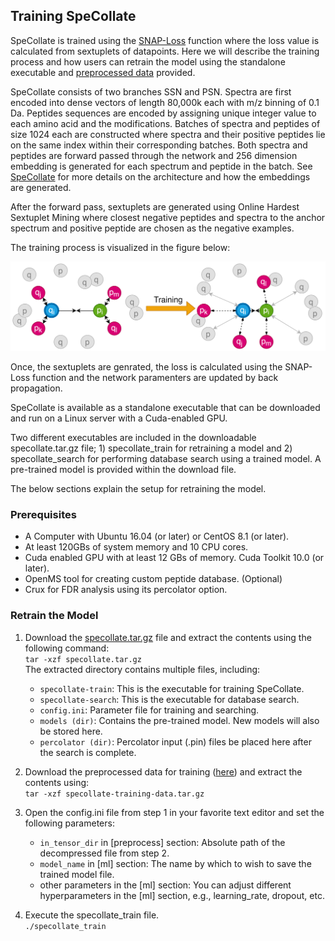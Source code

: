 ## Training SpeCollate

SpeCollate is trained using the [SNAP-Loss](index.md) function where the loss value is calculated from sextuplets of datapoints. Here we will describe the training process and how users can retrain the model using the standalone executable and [preprocessed data](https://drive.google.com/uc?export=download&id=10bZbMdc2eN_l4ToJd6ruzNX7t6wIUfHw) provided.

SpeCollate consists of two branches SSN and PSN. Spectra are first encoded into dense vectors of length 80,000k each with m/z binning of 0.1 Da. Peptides sequences are encoded by assigning unique integer value to each amino acid and the modifications. Batches of spectra and peptides of size 1024 each are constructed where spectra and their positive peptides lie on the same index within their corresponding batches. Both spectra and peptides are forward passed through the network and 256 dimension embedding is generated for each spectrum and peptide in the batch. See [SpeCollate](index.md) for more details on the architecture and how the embeddings are generated.

After the forward pass, sextuplets are generated using Online Hardest Sextuplet Mining where closest negative peptides and spectra to the anchor spectrum and positive peptide are chosen as the negative examples.

The training process is visualized in the figure below:

![training](images/training.png)

Once, the sextuplets are genrated, the loss is calculated using the SNAP-Loss function and the network paramenters are updated by back propagation.

SpeCollate is available as a standalone executable that can be downloaded and run on a Linux server with a Cuda-enabled GPU.

Two different executables are included in the downloadable specollate.tar.gz file; 1) specollate_train for retraining a model and 2) specollate_search for performing database search using a trained model. A pre-trained model is provided within the download file.

The below sections explain the setup for retraining the model.

### Prerequisites

- A Computer with Ubuntu 16.04 (or later) or CentOS 8.1 (or later).
- At least 120GBs of system memory and 10 CPU cores.
- Cuda enabled GPU with at least 12 GBs of memory. Cuda Toolkit 10.0 (or later).
- OpenMS tool for creating custom peptide database. (Optional)
- Crux for FDR analysis using its percolator option.

### Retrain the Model

1. Download the [specollate.tar.gz](https://drive.google.com/uc?export=download&id=1iAR4a6qQQyS2pDFMRqCd7Jaofsmxwdsp) file and extract the contents using the following command:  
`tar -xzf specollate.tar.gz`  
The extracted directory contains multiple files, including:
    - `specollate-train`: This is the executable for training SpeCollate.
    - `specollate-search`: This is the executable for database search.
    - `config.ini`: Parameter file for training and searching.
    - `models (dir)`: Contains the pre-trained model. New models will also be stored here.
    - `percolator (dir)`: Percolator input (.pin) files be placed here after the search is complete.

2. Download the preprocessed data for training ([here](https://drive.google.com/uc?export=download&id=10bZbMdc2eN_l4ToJd6ruzNX7t6wIUfHw)) and extract the contents using:  
`tar -xzf specollate-training-data.tar.gz`

3. Open the config.ini file from step 1 in your favorite text editor and set the following parameters:
    - `in_tensor_dir` in [preprocess] section: Absolute path of the decompressed file from step 2.
    - `model_name` in [ml] section: The name by which to wish to save the trained model file.
    - other parameters in the [ml] section: You can adjust different hyperparameters in the [ml] section, e.g., learning_rate, dropout, etc.

4. Execute the specollate_train file.  
`./specollate_train`
